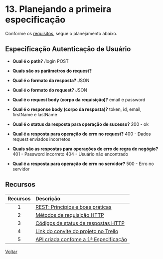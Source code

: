# 13. Planejando a primeira especificação

Conforme os [requisitos](requirements.md), segue o planejamento abaixo.

## Especificação Autenticação de Usuário

- **Qual é o path?**
  /login POST
- **Quais são os parâmetros do request?**
  
- **Qual é o formato da resposta?**
  JSON
- **Qual é  o formato do request?**
  JSON
- **Qual é o request body (corpo da requisição)?**
  email e password
- **Qual é o response body (corpo da resposta)?**
  token, id, email, firstName e lastName
- **Qual é o status da resposta para operação de sucesso?**
  200 - ok
- **Qual é a resposta para operação de erro no request?**
  400 -  Dados request enviados incorretos
- **Quais são as respostas para operações de erro de regra de negógio?**
  401 - Password incorreto
  404 - Usuário não encontrado
- **Qual é a resposta para operação de erro no servidor?**
  500 - Erro no servidor

## Recursos

| Recursos | Descrição |
| :---: | :--- |
|1| [REST: Princípios e boas práticas](https://blog.caelum.com.br/rest-principios-e-boas-praticas/)|
|2|[Métodos de requisição HTTP](https://developer.mozilla.org/pt-BR/docs/Web/HTTP/Methods)|
|3|[Códigos de status de respostas HTTP](https://developer.mozilla.org/pt-BR/docs/Web/HTTP/Status)
|4|[Link do convite do projeto no Trello](https://trello.com/invite/b/4eTU8iBJ/5ff76a13305f4b06d39fcf4e9c8b7bac/aprenda-a-criar-especifica%C3%A7%C3%B5es-de-apis-com-swagger-e-openap)
|5|[API criada confome a 1ª Especificação](../project-children-progress/especificacao_autenticacao_usuario.yml)

[Voltar](conteudo1.md)
